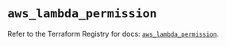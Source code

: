 # `aws_lambda_permission`

Refer to the Terraform Registry for docs: [`aws_lambda_permission`](https://registry.terraform.io/providers/hashicorp/aws/6.2.0/docs/resources/lambda_permission).

